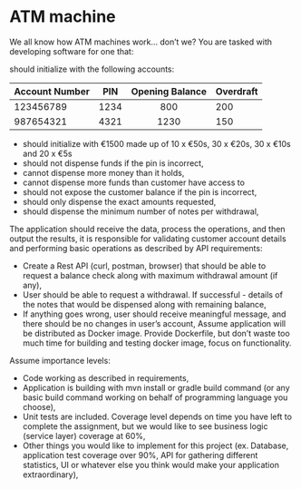 # ATM machine

We all know how ATM machines work… don’t we? You are tasked with developing software for one that:

should initialize with the following accounts:

| Account Number | PIN      |   Opening Balance   | Overdraft   |
|----------------|----------|:-------------------:|-------------|
| 123456789      | 1234     |         800         | 200         | 
| 987654321      | 4321     |        1230         | 150         |

* should initialize with €1500 made up of 10 x €50s, 30 x €20s, 30 x €10s and 20 x €5s
* should not dispense funds if the pin is incorrect,
* cannot dispense more money than it holds,
* cannot dispense more funds than customer have access to
* should not expose the customer balance if the pin is incorrect,
* should only dispense the exact amounts requested,
* should dispense the minimum number of notes per withdrawal,

The application should receive the data, process the operations, and then output the results, it is responsible for validating customer account details and performing basic operations as described by API requirements:

* Create a Rest API (curl, postman, browser) that should be able to request a balance check along with maximum withdrawal amount (if any),
* User should be able to request a withdrawal. If successful - details of the notes that would be dispensed along with remaining balance,
* If anything goes wrong, user should receive meaningful message, and there should be no changes in user’s account,
Assume application will be distributed as Docker image. Provide Dockerfile, but don’t waste too much time for building and testing docker image, focus on functionality.

Assume importance levels:
* Code working as described in requirements,
* Application is building with mvn install or gradle build command (or any basic build command working on behalf of programming language you choose),
* Unit tests are included. Coverage level depends on time you have left to complete the assignment, but we would like to see business logic (service layer) coverage at 60%,
* Other things you would like to implement for this project (ex. Database, application test coverage over 90%, API for gathering different statistics, UI or whatever else you think would make your application extraordinary), 